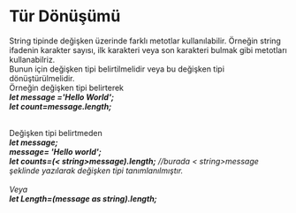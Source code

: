 <h1>Tür Dönüşümü</h1>
String tipinde değişken üzerinde farklı metotlar kullanılabilir. Örneğin string ifadenin karakter sayısı, ilk karakteri veya son karakteri bulmak gibi metotları kullanabilriz.<br>
Bunun için değişken tipi belirtilmelidir veya bu değişken tipi dönüştürülmelidir. <br>
Örneğin değişken tipi belirterek<br>
<b><i>let message ='Hello World';<br>
  let count=message.length;</i></b><br><br>

Değişken tipi belirtmeden<br>
<b><i>let message;<br>
message= 'Hello world';<br>
  let counts=(< string>message).length;</b> //burada < string>message şeklinde yazılarak değişken tipi tanımlanılmıştır.<br><br>
  Veya<br>
  <b>let Length=(message as string).length;</i></b><br>
